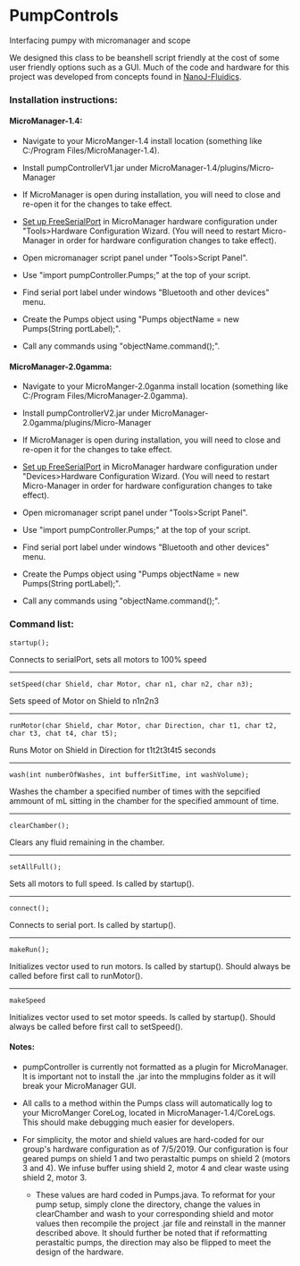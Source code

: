 # PumpControls
Interfacing pumpy with micromanager and scope

We designed this class to be beanshell script friendly at the cost of some user friendly options such as a GUI. Much of the code and hardware for this project was developed from concepts found in [NanoJ-Fluidics](https://github.com/HenriquesLab/NanoJ-Fluidics/wiki).

### Installation instructions:
#### MicroManager-1.4:

* Navigate to your MicroManger-1.4 install location (something like C:/Program Files/MicroManager-1.4).

* Install pumpControllerV1.jar under MicroManager-1.4/plugins/Micro-Manager

* If MicroManager is open during installation, you will need to close and re-open it for the changes to take effect.

* [Set up FreeSerialPort](https://micro-manager.org/wiki/FreeSerialPort) in MicroManager hardware configuration under "Tools>Hardware Configuration Wizard. (You will need to restart Micro-Manager in order for hardware configuration changes to take effect).

* Open micromanager script panel under "Tools>Script Panel".

* Use "import pumpController.Pumps;" at the top of your script.

* Find serial port label under windows "Bluetooth and other devices" menu.

* Create the Pumps object using "Pumps objectName = new Pumps(String portLabel);".

* Call any commands using "objectName.command();".

#### MicroManager-2.0gamma:

* Navigate to your MicroManger-2.0ganma install location (something like C:/Program Files/MicroManager-2.0gamma).

* Install pumpControllerV2.jar under MicroManager-2.0gamma/plugins/Micro-Manager

* If MicroManager is open during installation, you will need to close and re-open it for the changes to take effect.

* [Set up FreeSerialPort](https://micro-manager.org/wiki/FreeSerialPort) in MicroManager hardware configuration under "Devices>Hardware Configuration Wizard. (You will need to restart Micro-Manager in order for hardware configuration changes to take effect).

* Open micromanager script panel under "Tools>Script Panel".

* Use "import pumpController.Pumps;" at the top of your script.

* Find serial port label under windows "Bluetooth and other devices" menu.

* Create the Pumps object using "Pumps objectName = new Pumps(String portLabel);".

* Call any commands using "objectName.command();".


### Command list:

```
startup();
```
Connects to serialPort, sets all motors to 100% speed

___

```
setSpeed(char Shield, char Motor, char n1, char n2, char n3); 
```
Sets speed of Motor on Shield to n1n2n3

___

```
runMotor(char Shield, char Motor, char Direction, char t1, char t2, char t3, chat t4, char t5); 
```

Runs Motor on Shield in Direction for t1t2t3t4t5 seconds

___

```
wash(int numberOfWashes, int bufferSitTime, int washVolume); 
```

Washes the chamber a specified number of times with the sepcified ammount of mL sitting in the chamber for the specified ammount of time.

___

```
clearChamber();
```

Clears any fluid remaining in the chamber.

___

```
setAllFull();
```

Sets all motors to full speed. Is called by startup().

___

```
connect();
```

Connects to serial port. Is called by startup().

___

```
makeRun();
```

Initializes vector used to run motors. Is called by startup(). Should always be called before first call to runMotor().

___

```
makeSpeed
```

Initializes vector used to set motor speeds. Is called by startup(). Should always be called before first call to setSpeed().

#### Notes:

* pumpController is currently not formatted as a plugin for MicroManager. It is important not to install the .jar into the mmplugins folder as it will break your MicroManager GUI.

* All calls to a method within the Pumps class will automatically log to your MicroManger CoreLog, located in MicroManager-1.4/CoreLogs. This should make debugging much easier for developers.

* For simplicity, the motor and shield values are hard-coded for our group's hardware configuration as of 7/5/2019. Our configuration is four geared pumps on shield 1 and two perastaltic pumps on shield 2 (motors 3 and 4). We infuse buffer using shield 2, motor 4 and clear waste using shield 2, motor 3. 
  * These values are hard coded in Pumps.java. To reformat for your pump setup, simply clone the directory, change the values in clearChamber and wash to your corresponding shield and motor values then recompile the project .jar file and reinstall in the manner described above. It should further be noted that if reformatting perastaltic pumps, the direction may also be flipped to meet the design of the hardware.
